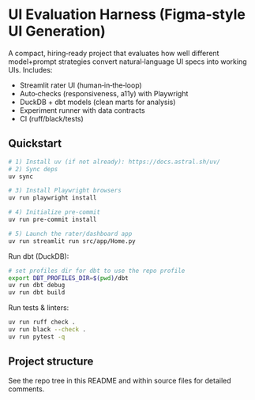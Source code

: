 # UI Evaluation Harness (Figma‑style UI Generation)

A compact, hiring‑ready project that evaluates how well different model+prompt strategies convert natural‑language UI specs into working UIs. Includes:
- Streamlit rater UI (human‑in‑the‑loop)
- Auto‑checks (responsiveness, a11y) with Playwright
- DuckDB + dbt models (clean marts for analysis)
- Experiment runner with data contracts
- CI (ruff/black/tests)

## Quickstart

```bash
# 1) Install uv (if not already): https://docs.astral.sh/uv/
# 2) Sync deps
uv sync

# 3) Install Playwright browsers
uv run playwright install

# 4) Initialize pre-commit
uv run pre-commit install

# 5) Launch the rater/dashboard app
uv run streamlit run src/app/Home.py
```

Run dbt (DuckDB):
```bash
# set profiles dir for dbt to use the repo profile
export DBT_PROFILES_DIR=$(pwd)/dbt
uv run dbt debug
uv run dbt build
```

Run tests & linters:
```bash
uv run ruff check .
uv run black --check .
uv run pytest -q
```

## Project structure
See the repo tree in this README and within source files for detailed comments.
